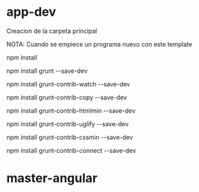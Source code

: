 # app-dev
Creacion de la carpeta principal


NOTA: Cuando se empiece un programa nuevo con este template


npm install

npm install grunt --save-dev

npm install grunt-contrib-watch --save-dev

npm install grunt-contrib-copy --save-dev

npm install grunt-contrib-htmlmin --save-dev

npm install grunt-contrib-uglify --save-dev

npm install grunt-contrib-cssmin --save-dev

npm install grunt-contrib-connect --save-dev

# master-angular
